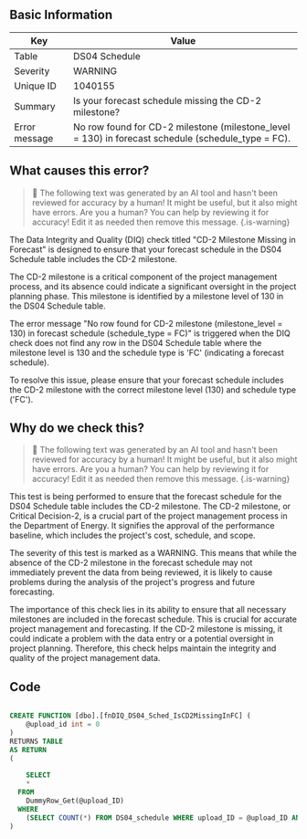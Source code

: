 ## Basic Information
| Key         | Value          |
|-------------|----------------|
| Table       | DS04 Schedule |
| Severity    | WARNING |
| Unique ID   | 1040155   |
| Summary     | Is your forecast schedule missing the CD-2 milestone? |
| Error message | No row found for CD-2 milestone (milestone_level = 130) in forecast schedule (schedule_type = FC). |

## What causes this error?

> :robot: The following text was generated by an AI tool and hasn't been reviewed for accuracy by a human! It might be useful, but it also might have errors. Are you a human? You can help by reviewing it for accuracy! Edit it as needed then remove this message.
{.is-warning}

The Data Integrity and Quality (DIQ) check titled "CD-2 Milestone Missing in Forecast" is designed to ensure that your forecast schedule in the DS04 Schedule table includes the CD-2 milestone. 

The CD-2 milestone is a critical component of the project management process, and its absence could indicate a significant oversight in the project planning phase. This milestone is identified by a milestone level of 130 in the DS04 Schedule table.

The error message "No row found for CD-2 milestone (milestone_level = 130) in forecast schedule (schedule_type = FC)" is triggered when the DIQ check does not find any row in the DS04 Schedule table where the milestone level is 130 and the schedule type is 'FC' (indicating a forecast schedule).

To resolve this issue, please ensure that your forecast schedule includes the CD-2 milestone with the correct milestone level (130) and schedule type ('FC').
## Why do we check this?

> :robot: The following text was generated by an AI tool and hasn't been reviewed for accuracy by a human! It might be useful, but it also might have errors. Are you a human? You can help by reviewing it for accuracy! Edit it as needed then remove this message.
{.is-warning}

This test is being performed to ensure that the forecast schedule for the DS04 Schedule table includes the CD-2 milestone. The CD-2 milestone, or Critical Decision-2, is a crucial part of the project management process in the Department of Energy. It signifies the approval of the performance baseline, which includes the project's cost, schedule, and scope. 

The severity of this test is marked as a WARNING. This means that while the absence of the CD-2 milestone in the forecast schedule may not immediately prevent the data from being reviewed, it is likely to cause problems during the analysis of the project's progress and future forecasting. 

The importance of this check lies in its ability to ensure that all necessary milestones are included in the forecast schedule. This is crucial for accurate project management and forecasting. If the CD-2 milestone is missing, it could indicate a problem with the data entry or a potential oversight in project planning. Therefore, this check helps maintain the integrity and quality of the project management data.
## Code

```sql

CREATE FUNCTION [dbo].[fnDIQ_DS04_Sched_IsCD2MissingInFC] (
	@upload_id int = 0
)
RETURNS TABLE
AS RETURN
(
	
	SELECT 
    * 
  FROM 
    DummyRow_Get(@upload_ID)	
  WHERE
    (SELECT COUNT(*) FROM DS04_schedule WHERE upload_ID = @upload_ID AND schedule_type = 'FC' AND milestone_level = 130) = 0
)
```
